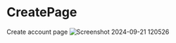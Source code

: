 # CreatePage
Create account page
![Screenshot 2024-09-21 120526](https://github.com/user-attachments/assets/ada3ac33-6aa6-4413-ac10-0c981249d3b9)
